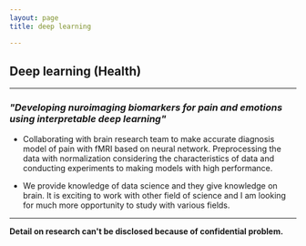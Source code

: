 ```yaml
---
layout: page
title: deep learning

---
```


## Deep learning (Health)

----------------------------------------------------------------------------------------------------------------------

### _"Developing nuroimaging biomarkers for pain and emotions using interpretable deep learning"_

 *  Collaborating with brain research team to make accurate diagnosis model of pain with fMRI based on neural network. Preprocessing the data with normalization considering the characteristics of data and conducting experiments to making models with high performance.
 
 * We provide knowledge of data science and they give knowledge on brain. It is exciting to work with other field of science and I am looking for much more opportunity to study with various fields. 
 
 ----------------------------------------------------------------------------------------------------------------------
 
 **Detail on research can't be disclosed because of confidential problem.**
